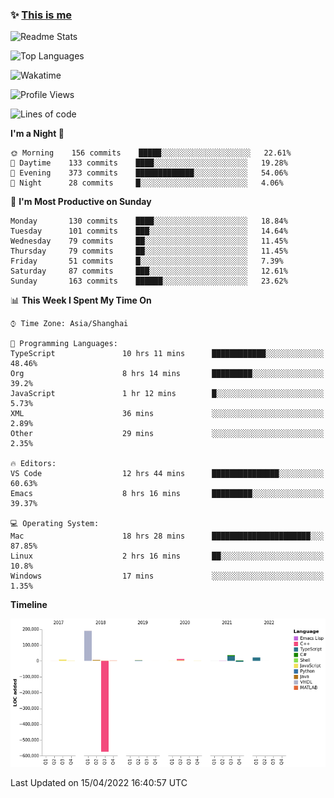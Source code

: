 <!--

**icyzeroice/icyzeroice** is a ✨ _special_ ✨ repository because its `README.md` (this file) appears on your GitHub profile.

Here are some ideas to get you started:

- 🔭 I’m currently working on ...
- 🌱 I’m currently learning ...
- 👯 I’m looking to collaborate on ...
- 🤔 I’m looking for help with ...
- 💬 Ask me about ...
- 📫 How to reach me: ...
- 😄 Pronouns: ...
- ⚡ Fun fact: ...

-->

### ✨ [This is me](https://shakugan.fandom.com/wiki/Serment)

![Readme Stats](https://github-readme-stats.vercel.app/api?username=icyzeroice)

![Top Languages](https://github-readme-stats.vercel.app/api/top-langs/?username=icyzeroice&exclude_repo=scutie2015-digimon&layout=compact&langs_count=5)

![Wakatime](https://github-readme-stats.vercel.app/api/wakatime?username=icyzeroice)

<!--START_SECTION:waka-->
![Profile Views](http://img.shields.io/badge/Profile%20Views-0-blue)

![Lines of code](https://img.shields.io/badge/From%20Hello%20World%20I%27ve%20Written--293%20Thousand%20lines%20of%20code-blue)

**I'm a Night 🦉** 

```text
🌞 Morning    156 commits    █████░░░░░░░░░░░░░░░░░░░░   22.61% 
🌆 Daytime    133 commits    ████░░░░░░░░░░░░░░░░░░░░░   19.28% 
🌃 Evening    373 commits    █████████████░░░░░░░░░░░░   54.06% 
🌙 Night      28 commits     █░░░░░░░░░░░░░░░░░░░░░░░░   4.06%

```
📅 **I'm Most Productive on Sunday** 

```text
Monday       130 commits    ████░░░░░░░░░░░░░░░░░░░░░   18.84% 
Tuesday      101 commits    ███░░░░░░░░░░░░░░░░░░░░░░   14.64% 
Wednesday    79 commits     ██░░░░░░░░░░░░░░░░░░░░░░░   11.45% 
Thursday     79 commits     ██░░░░░░░░░░░░░░░░░░░░░░░   11.45% 
Friday       51 commits     █░░░░░░░░░░░░░░░░░░░░░░░░   7.39% 
Saturday     87 commits     ███░░░░░░░░░░░░░░░░░░░░░░   12.61% 
Sunday       163 commits    ██████░░░░░░░░░░░░░░░░░░░   23.62%

```


📊 **This Week I Spent My Time On** 

```text
⌚︎ Time Zone: Asia/Shanghai

💬 Programming Languages: 
TypeScript               10 hrs 11 mins      ████████████░░░░░░░░░░░░░   48.46% 
Org                      8 hrs 14 mins       █████████░░░░░░░░░░░░░░░░   39.2% 
JavaScript               1 hr 12 mins        █░░░░░░░░░░░░░░░░░░░░░░░░   5.73% 
XML                      36 mins             ░░░░░░░░░░░░░░░░░░░░░░░░░   2.89% 
Other                    29 mins             ░░░░░░░░░░░░░░░░░░░░░░░░░   2.35%

🔥 Editors: 
VS Code                  12 hrs 44 mins      ███████████████░░░░░░░░░░   60.63% 
Emacs                    8 hrs 16 mins       █████████░░░░░░░░░░░░░░░░   39.37%

💻 Operating System: 
Mac                      18 hrs 28 mins      ██████████████████████░░░   87.85% 
Linux                    2 hrs 16 mins       ██░░░░░░░░░░░░░░░░░░░░░░░   10.8% 
Windows                  17 mins             ░░░░░░░░░░░░░░░░░░░░░░░░░   1.35%

```

**Timeline**

![Chart not found](https://raw.githubusercontent.com/icyzeroice/icyzeroice/main/charts/bar_graph.png) 


 Last Updated on 15/04/2022 16:40:57 UTC
<!--END_SECTION:waka-->

<!--

### Related
- https://github.com/abhisheknaiidu/awesome-github-profile-readme
- https://github.com/coderjojo/creative-profile-readme
- https://github.com/elangosundar/awesome-README-templates
- https://github.com/durgeshsamariya/awesome-github-profile-readme-templates
- https://github.com/anmol098/waka-readme-stats

-->
